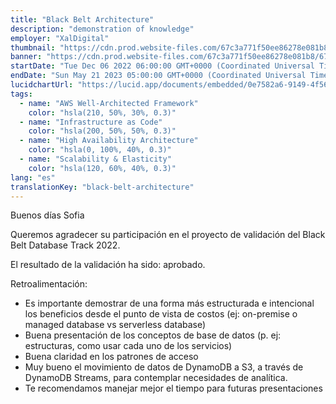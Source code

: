 ```yaml
---
title: "Black Belt Architecture"
description: "demonstration of knowledge"
employer: "XalDigital"
thumbnail: "https://cdn.prod.website-files.com/67c3a771f50ee86278e081b8/67cbf293dbee0c171ba3e2cf_67cbde6602d17199fe025917_black%2520belt%2520badge.png"
banner: "https://cdn.prod.website-files.com/67c3a771f50ee86278e081b8/67cbf2934837c3315bfedf4f_67cbe17608ea1ae1f6d26cf0_67cbdbac9edb7468375dfbb5_photo-1457369804613-52c61a468e7d.jpeg"
startDate: "Tue Dec 06 2022 06:00:00 GMT+0000 (Coordinated Universal Time)"
endDate: "Sun May 21 2023 05:00:00 GMT+0000 (Coordinated Universal Time)"
lucidchartUrl: "https://lucid.app/documents/embedded/0e7582a6-9149-4f56-a251-3f0b67a8af99"
tags:
  - name: "AWS Well-Architected Framework"
    color: "hsla(210, 50%, 30%, 0.3)"
  - name: "Infrastructure as Code"
    color: "hsla(200, 50%, 50%, 0.3)"
  - name: "High Availability Architecture"
    color: "hsla(0, 100%, 40%, 0.3)"
  - name: "Scalability & Elasticity"
    color: "hsla(120, 60%, 40%, 0.3)"
lang: "es"
translationKey: "black-belt-architecture"
---
```


Buenos días Sofia

Queremos agradecer su participación en el proyecto de validación del Black Belt Database Track 2022.

El resultado de la validación ha sido: aprobado.

Retroalimentación:

- Es importante demostrar de una forma más estructurada e intencional los beneficios desde el punto de vista de costos (ej: on-premise o managed database vs serverless database)
- Buena presentación de los conceptos de base de datos (p. ej: estructuras, como usar cada uno de los servicios)
- Buena claridad en los patrones de acceso
- Muy bueno el movimiento de datos de DynamoDB a S3, a través de DynamoDB Streams, para contemplar necesidades de analítica.
- Te recomendamos manejar mejor el tiempo para futuras presentaciones
